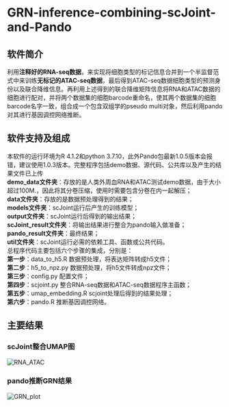 # GRN-inference-combining-scJoint-and-Pando
## 软件简介
利用**注释好的RNA-seq数据**，来实现将细胞类型的标记信息合并到一个半监督范式中来训练**无标记的ATAC-seq数据**，最后得到ATAC-seq数据细胞类型的预测身份以及联合降维信息。再利用上述得到的联合降维矩阵信息将RNA和ATAC数据的细胞进行配对，并将两个数据集的细胞barcode重命名，使其两个数据集的细胞barcode名字一致，组合成一个包含双组学的pseudo multi对象，然后利用pando对其进行基因调控网络推断。
## 软件支持及组成
本软件的运行环境为R 4.1.2和python 3.7.10，此外Pando包最新1.0.5版本会报错，建议使用1.0.3版本。完整程序包括demo数据、源代码、公共库以及产生的结果文件已上传  
__demo_data文件夹__：存放的是人类外周血RNA和ATAC测试demo数据，由于大小超过100M.，因此将其分卷压缩，使用时需要包含分卷在内一起解压；  
__data文件夹__：存放的是数据预处理得到的结果；  
__models文件夹__：scJoint运行后产生的训练模型；  
__output文件夹__：scJoint运行后得到的输出结果；  
__scJoint_result文件夹__：将输出结果进行整合为pando输入做准备；  
__pando_result文件夹__：最终结果；  
__util文件夹__：scJoint运行必需的依赖工具、函数或公共代码。  
总程序代码主要包括六个步骤的集成，分别是：  
__第一步__：data_to_h5.R 数据预处理，将表达矩阵转成h5文件；  
__第二步__：h5_to_npz.py 数据预处理，将h5文件转成npz文件；  
__第三步__：config.py 配置文件；  
__第四步__：scjoint.py 整合RNA-seq数据和ATAC-seq数据程序主函数；  
__第五步__：umap_embedding.R scjoint处理后得到的结果处理；  
__第六步__：pando.R 推断基因调控网络。  
## 主要结果
### scJoint整合UMAP图
![RNA_ATAC](https://github.com/tyc-1998/GRN-inference-combining-scJoint-and-Pando/assets/58178820/12924155-8e5c-4423-9964-3bf96412c7b8)
### pando推断GRN结果
![GRN_plot](https://github.com/tyc-1998/GRN-inference-combining-scJoint-and-Pando/assets/58178820/363a25bf-4e91-432f-a320-0b5ee2f2bb1b)

